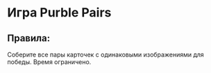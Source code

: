# Игра Purble Pairs
## Правила:
Соберите все пары карточек с одинаковыми изображениями для победы.
Время ограничено.
